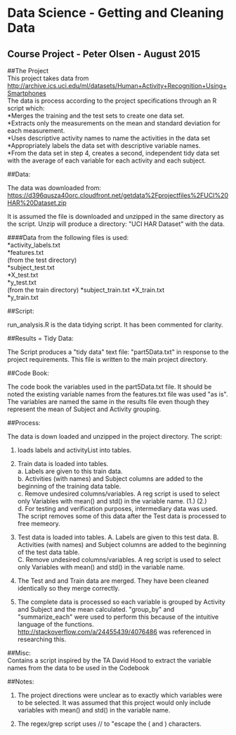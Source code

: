 Data Science - Getting and Cleaning Data
========================================
Course Project - Peter Olsen - August 2015
-------------------------------------------

##The Project  
This project takes data from 
http://archive.ics.uci.edu/ml/datasets/Human+Activity+Recognition+Using+Smartphones   
The data is process according to the project specifications through an R script which:   
*Merges the training and the test sets to create one data set.  
*Extracts only the measurements on the mean and standard deviation for each measurement.   
*Uses descriptive activity names to name the activities in the data set   
*Appropriately labels the data set with descriptive variable names.   
*From the data set in step 4, creates a second, independent tidy data set    
with the average of each variable for each activity and each subject.

##Data:   

The data was downloaded from: 
https://d396qusza40orc.cloudfront.net/getdata%2Fprojectfiles%2FUCI%20HAR%20Dataset.zip 

It is assumed the file is downloaded and unzipped in the same directory as the script.
Unzip will produce a directory: "UCI HAR Dataset" with the data.

####Data from the following files is used:  
*activity_labels.txt  
*features.txt  
(from the test directory)  
*subject_test.txt  
*X_test.txt  
*y_test.txt  
(from the train directory)
*subject_train.txt
*X_train.txt  
*y_train.txt  

##Script:  

run_analysis.R is the data tidying script.  It has been commented for clarity.

##Results = Tidy Data:  

The Script produces a "tidy data" text file: "part5Data.txt" in response to the project 
requirements.
This file is written to the main project directory.

##Code Book:  

The code book the variables used in the part5Data.txt file.  It should be noted the
existing variable names from the features.txt file was used "as is".  
The variables are named the same in the results file even though they represent the mean 
of Subject and Activity grouping.

##Process:  

The data is down loaded and unzipped in the project directory.
The script:  
1. loads labels and activityList into tables.  
2. Train data is loaded into tables.  
  a. Labels are given to this train data.  
  b. Activities (with names) and Subject columns are added to the beginning 
	of the training data table.  
  c. Remove undesired columns/variables.  A reg script is used to select only
	Variables with mean() and std() in the variable name. (1.) (2.)  
  d. For testing and verification purposes,  intermediary data was used.  
	The script removes some of this data after the Test data is processed
	to free memeory.  
	
3. Test data is loaded into tables.
	A. Labels are given to this test data. 
	B. Activities (with names) and Subject columns are added to the beginning 
	of the test data table.  
	C. Remove undesired columns/variables.  A reg script is used to select only
	Variables with mean() and std() in the variable name.     

4.	The Test and and Train data are merged.  They have been cleaned identically so 
	they merge correctly.  

5.	The complete data is processed so each variable is grouped by Activity and Subject
	and the mean calculated.  "group_by" and "summarize_each" were used to perform this
	because of the intuitive language of the functions.  
	http://stackoverflow.com/a/24455439/4076486 was referenced in researching this.  
	
##Misc:    
Contains a script inspired by the TA David Hood 
to extract the variable names from the data to be used in the Codebook
	
##Notes:

1. The project directions were unclear as to exactly which variables were to be selected.
	It was assumed that this project would only include variables with 
	mean() and std() in the variable name.
	
2. The regex/grep script uses // to "escape the ( and ) characters.
	
		

